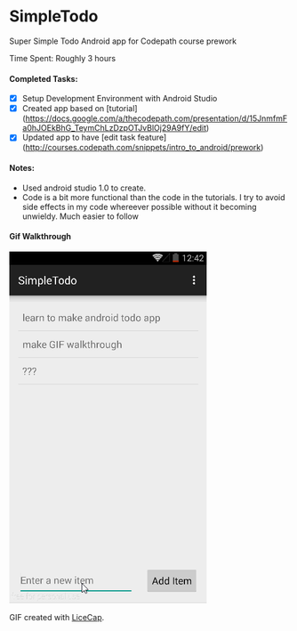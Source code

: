 
SimpleTodo
==========

Super Simple Todo Android app for Codepath course prework

Time Spent: Roughly 3 hours

#### Completed Tasks:

* [x] Setup Development Environment with Android Studio
* [x] Created app based on [tutorial] (https://docs.google.com/a/thecodepath.com/presentation/d/15JnmfmFa0hJOEkBhG_TeymChLzDzpOTJvBlOj29A9fY/edit) 
* [x] Updated app to have [edit task feature] (http://courses.codepath.com/snippets/intro_to_android/prework)

#### Notes:

- Used android studio 1.0 to create.
- Code is a bit more functional than the code in the tutorials. I try to avoid side effects in my code whereever possible without it becoming unwieldy. Much easier to follow

#### Gif Walkthrough

![Video Walkthrough](SimpleTodo_anim_take_2.gif)

GIF created with [LiceCap](http://www.cockos.com/licecap/).
